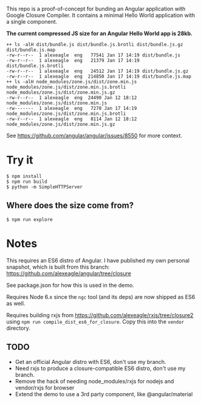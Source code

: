 This repo is a proof-of-concept for bunding an Angular application with Google Closure Compiler.
It contains a minimal Hello World application with a single component.

**The current compressed JS size for an Angular Hello World app is 28kb.**

```
++ ls -alH dist/bundle.js dist/bundle.js.brotli dist/bundle.js.gz dist/bundle.js.map
-rw-r--r--  1 alexeagle  eng   77541 Jan 17 14:19 dist/bundle.js
-rw-r--r--  1 alexeagle  eng   21379 Jan 17 14:19 dist/bundle.js.brotli
-rw-r--r--  1 alexeagle  eng   24512 Jan 17 14:19 dist/bundle.js.gz
-rw-r--r--  1 alexeagle  eng  214850 Jan 17 14:19 dist/bundle.js.map
++ ls -alH node_modules/zone.js/dist/zone.min.js node_modules/zone.js/dist/zone.min.js.brotli node_modules/zone.js/dist/zone.min.js.gz
-rw-r--r--  1 alexeagle  eng  24490 Jan 12 18:12 node_modules/zone.js/dist/zone.min.js
-rw-------  1 alexeagle  eng   7270 Jan 17 14:19 node_modules/zone.js/dist/zone.min.js.brotli
-rw-r--r--  1 alexeagle  eng   8114 Jan 12 18:12 node_modules/zone.js/dist/zone.min.js.gz
```

See https://github.com/angular/angular/issues/8550 for more context.

# Try it

``` shell
$ npm install
$ npm run build
$ python -m SimpleHTTPServer
```

## Where does the size come from?

``` shell
$ npm run explore
```

# Notes

This requires an ES6 distro of Angular.
I have published my own personal snapshot, which is built from this branch:
https://github.com/alexeagle/angular/tree/closure

See package.json for how this is used in the demo.

Requires Node 6.x since the `ngc` tool (and its deps) are now shipped as ES6 as well.

Requires building rxjs from https://github.com/alexeagle/rxjs/tree/closure2
using `npm run compile_dist_es6_for_closure`. Copy this into the `vendor` directory.

## TODO
- Get an official Angular distro with ES6, don't use my branch.
- Need rxjs to produce a closure-compatible ES6 distro, don't use my branch.
- Remove the hack of needing node_modules/rxjs for nodejs and vendor/rxjs for browser
- Extend the demo to use a 3rd party component, like @angular/material
